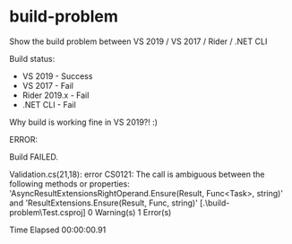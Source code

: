 # build-problem
Show the build problem between VS 2019 / VS 2017 / Rider / .NET CLI

Build status:
* VS 2019 - Success
* VS 2017 - Fail
* Rider 2019.x - Fail
* .NET CLI - Fail

Why build is working fine in VS 2019?! :)

ERROR:

Build FAILED.

Validation.cs(21,18): error CS0121: The call is ambiguous between the following methods or properties: 'AsyncResultExtensionsRightOperand.Ensure(Result, Func<Task<bool>>, string)' and 'ResultExtensions.Ensure(Result, Func<bool>, string)' [.\build-problem\Test.csproj]
    0 Warning(s)
    1 Error(s)

Time Elapsed 00:00:00.91